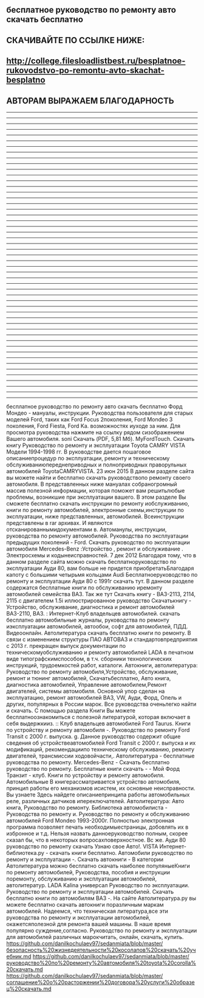 бесплатное руководство по ремонту авто скачать бесплатно
--------------------------------------------------
СКАЧИВАЙТЕ ПО ССЫЛКЕ НИЖЕ:
--------------------------------------------------
http://college.filesloadlistbest.ru/besplatnoe-rukovodstvo-po-remontu-avto-skachat-besplatno
--------------------------------------------------
АВТОРАМ ВЫРАЖАЕМ БЛАГОДАРНОСТЬ
--------------------------------------------------
--------------------------------------------------
--------------------------------------------------
--------------------------------------------------
--------------------------------------------------
--------------------------------------------------
--------------------------------------------------
--------------------------------------------------
--------------------------------------------------
--------------------------------------------------
--------------------------------------------------
--------------------------------------------------
--------------------------------------------------
--------------------------------------------------
--------------------------------------------------
--------------------------------------------------
--------------------------------------------------
--------------------------------------------------
--------------------------------------------------
--------------------------------------------------
--------------------------------------------------
--------------------------------------------------
--------------------------------------------------
--------------------------------------------------
--------------------------------------------------
--------------------------------------------------
--------------------------------------------------
--------------------------------------------------
--------------------------------------------------
--------------------------------------------------
--------------------------------------------------
--------------------------------------------------
--------------------------------------------------
--------------------------------------------------
--------------------------------------------------
--------------------------------------------------
--------------------------------------------------
--------------------------------------------------
--------------------------------------------------
--------------------------------------------------
--------------------------------------------------
--------------------------------------------------
--------------------------------------------------
--------------------------------------------------
--------------------------------------------------
--------------------------------------------------
--------------------------------------------------
--------------------------------------------------
--------------------------------------------------
--------------------------------------------------
--------------------------------------------------
--------------------------------------------------
бесплатное руководство по ремонту авто скачать бесплатно Форд Мондео - мануалы, инструкции. Руководства пользователя для старых моделей Ford, таких как Ford Focus 2поколения, Ford Mondeo 3 поколения, Ford Fiesta, Ford Ka.  возможностях иуходе за ним. Для просмотра руководства нажмите на ссылку рядом сизображением Вашего автомобиля. soni  Скачать (PDF, 5,81 Мб).  MyFordTouch. Скачать книгу Руководство по ремонту и эксплуатации Toyota CAMRY VISTA Модели 1994-1998 гг. В руководстве дается пошаговое описаниепроцедур по эксплуатации, ремонту и техническому обслуживаниюпереднеприводных и полноприводных праворульных автомобилей ToyotaCAMRYVISTA. 23 июн 2015  В данном разделе сайта вы можете найти и бесплатно скачать руководствопо ремонту своего автомобиля. В представленных ниже мануалах собраногромный массив полезной информации, которая поможет вам решитьлюбые проблемы, возникшие при эксплуатации вашего. В этом разделе Вы сможете бесплатно скачать инструкции по ремонту иобслуживанию, книги по ремонту автомобилей, электронные схемы,инструкции по эксплуатации, ниже представленных, автомобилей. Всеинструкции представлены в rar архивах. И являются отсканированнымидокументами в. Автоманулы, инструкции, руководства по ремонту автомобилей. Руководства по эксплуатации предыдущих поколений - Ford. Скачать руководство по эксплуатации автомобиля Mercedes-Benz :Устройство , ремонт и обслуживание . Электросхемы и кодынеисправностей. 7 дек 2012  Благодаря тому, что в данном разделе сайта можно скачать бесплатноруководство по эксплуатации Ауди 80, вам больше не придется приобретатьБлагодаря капоту с большими четырьмя кольцами Audi  Бесплатноеруководство по ремонту и эксплуатации Ауди 80 с 1991г скачать тут. В данном разделе содержатся бесплатные книги по обслуживанию иремонту автомобилей семейства ВАЗ. Так же тут  Скачать книгу - ВАЗ-2113, 2114, 2115 с двигателем 1.5i иллюстрированное руководство  Скачатькнигу - Устройство, обслуживание, диагностика и ремонт автомобилей ВАЗ-2110, ВАЗ. : Интернет-Клуб владельцев автомобилей. скачать бесплатно автомобильные журналы, руководства по ремонту иэксплуатации автомобилей, автообои, софт для автомобилей, ПДД. Видеоонлайн. Автолитература скачать бесплатно книги по ремонту. В связи с изменением структуры ПАО АВТОВАЗ и стандартовпредприятия с 2013 г. прекращен выпуск документации по техническомуобслуживанию и ремонту автомобилей LADA в печатном виде типографскимспособом, в т.ч. сборники технологических инструкций, трудоемкостей работ, каталоги. Автокниги, автолитература: Руководство по ремонту автомобиля,Устройство, обслуживание, ремонт и тюнинг автомобилей, Скачатьбесплатно, Авто книга, диагностика автомобилей, Управление автомобилем,Ремонт двигателей, системы автомобиля.
Основной упор сделан на эксплуатацию, ремонт автомобилей ВАЗ, VW, Ауди, Форд, Опель и других, популярных в России марок. Все руководства оченьлегко найти и скачать. С помощью раздела Книги Вы можете бесплатноознакомиться с полезной литературой, которая включает в себя выдержкииз. :: Клуб владельцев автомобилей Ford Taurus. Книги по устройству и ремонту автомобиля -. Руководство по ремонту Ford Transit с 2000 г. выпуска. g. Данное руководство содержит общие сведения об устройствеавтомобилей Ford Transit с 2000 г. выпуска и их модификаций, рекомендациипо техническому обслуживанию, ремонту двигателей, трансмиссии ходовойчасти,. Автолитература - бесплатные руководства по ремонту. Mercedes-Benz - Скачать бесплатно руководство по ремонту. Бесплатные книги скачать - - Мой Форд Транзит - клуб. Книги по устройству и ремонту автомобиля. Автомобильные  В книгерассматривается устройство автомобиля, принцип работы его механизмов исистем, их основные неисправности. Вы узнаете  Здесь найдете описаниепринципа работы автомобильных реле, различных датчиков ипереключателей. Автолитература: Авто книга, Руководство по ремонту. Библиотека автомобилиста - Руководства по ремонту и. Руководство по ремонту и обслуживанию автомобилей Ford Mondeo 1993-2000г. Полностью электронная программа позволяет печать необходимыестраницы, добовлять их в избронное и т.д. Нельзя назвать данноеруководство полным, скорее сказал бы, что в некоторых вопросахповерхностное. Вс же. Ауди 80 руководство по ремонту скачать  Узнаю свое Авто!. VISTA  Интернет-библиотека.ру - скачать книги бесплатно. Автомобили руководство по ремонту и эксплуатации -. Скачать автокниги -
В категории Автолитература можно бесплатно скачать наиболее популяныеКниги по ремонту автомобилей, Руководства, пособия и инструкции поремонту, обслуживанию и эксплуатации автомобилей, автолитератур. LADA Kalina универсал  Руководство по эксплуатации. Руководство по ремонту и эксплуатации автомобилей. Скачать бесплатно книги по автомобилям ВАЗ -. На сайте Автолитература.ру вы можете бесплатно скачать автокниги поразличным маркам автомобилей. Надеемся, что техническая литература,все эти руководства по ремонту и эксплуатации автомобилей, окажетсяполезной для ремонта вашей машины. В наше время популярно суждение,согласно. Руководство по ремонту и эксплуатации для автомобилей различных марокчитать, онлайн, скачать, купить.
https://github.com/danilkochulaev97/sedanmiata/blob/master/безопасность%20жизнедеятельности%20косолапов%20скачать%20учебник.md
https://github.com/danilkochulaev97/sedanmiata/blob/master/руководство%20по%20ремонту%20автомобиля%20toyota%20corolla%20скачать.md
https://github.com/danilkochulaev97/sedanmiata/blob/master/соглашение%20о%20расторжении%20договора%20услуги%20образец%20скачать.md